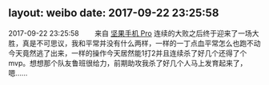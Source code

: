 layout: weibo
date: 2017-09-22 23:25:58
---
2017-09-22 23:25:58  &nbsp;&nbsp;&nbsp;&nbsp;&nbsp;&nbsp; 来自 <a href="http://app.weibo.com/t/feed/Z4AgP" rel="nofollow">坚果手机 Pro</a>
连续的大败之后终于迎来了一场大胜，真是不可思议，我和平常并没有什么两样，一样的一丁点血平常怎么也跑不动今天竟然逃了出来，一样的操作今天居然能1打2并且连续杀了好几个还得了个mvp。想想那个队友鲁班很给力，前期助攻我杀了好几个人马上发育起来了，嗯…… ​​​
